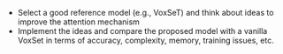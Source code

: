- Select a good reference model (e.g., VoxSeT) and think about ideas to improve the attention mechanism 
- Implement the ideas and compare the proposed model with a vanilla VoxSet in terms of accuracy, complexity, memory, training issues, etc. 
